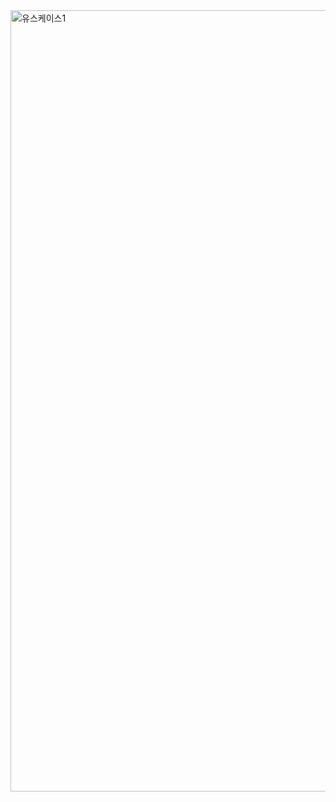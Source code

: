  <img width="1250" alt="유스케이스1" src="[https://github.com/dregun1/Library_Project/assets/122992960/6b61f42f-7f61-4a0d-9978-b910c89bfd75](https://github.com/dregun1/-/assets/122992960/7577c2b4-42d6-4ad1-95e6-5dd0ad475f0f)https://github.com/dregun1/-/assets/122992960/7577c2b4-42d6-4ad1-95e6-5dd0ad475f0f">
